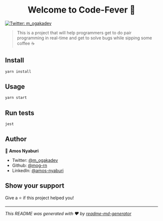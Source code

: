 <h1 align="center">Welcome to Code-Fever 👋</h1>
<p>
  <a href="https://twitter.com/m_ogakadev" target="_blank">
    <img alt="Twitter: m_ogakadev" src="https://img.shields.io/twitter/follow/m_ogakadev.svg?style=social" />
  </a>
</p>

> This is a project that will help programmers get to do pair programming in real-time and get to solve bugs while sipping some coffee ☕

## Install

```sh
yarn install
```

## Usage

```sh
yarn start
```

## Run tests

```sh
jest
```

## Author

👤 **Amos Nyaburi**

* Twitter: [@m\_ogakadev](https://twitter.com/m\_ogakadev)
* Github: [@mog-rn](https://github.com/mog-rn)
* LinkedIn: [@amos-nyaburi](https://linkedin.com/in/amos-nyaburi)

## Show your support

Give a ⭐️ if this project helped you!

***
_This README was generated with ❤️ by [readme-md-generator](https://github.com/kefranabg/readme-md-generator)_
